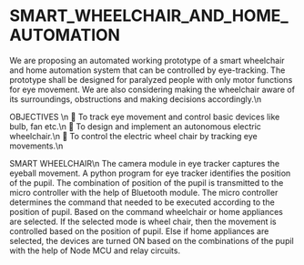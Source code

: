 # SMART_WHEELCHAIR_AND_HOME_AUTOMATION
We are proposing an automated working prototype of a smart wheelchair and home automation system that can be controlled by eye-tracking. The prototype shall be designed for paralyzed people with only motor functions for eye movement. We are also considering making the wheelchair aware of its surroundings, obstructions and making decisions accordingly.\n

OBJECTIVES \n
 To track eye movement and control basic devices like bulb, fan etc.\n
 To design and implement an autonomous electric wheelchair.\n
 To control the electric wheel chair by tracking eye movements.\n

SMART WHEELCHAIR\n
The camera module in eye tracker captures the eyeball movement. A python program for eye tracker identifies the position of the pupil. The combination of position of the pupil is transmitted to the micro controller with the help of Bluetooth module. The micro controller determines the command that needed to be executed according to the position of pupil. Based on the command wheelchair or home appliances are selected. If the selected mode is wheel chair, then the movement is controlled based on the position of pupil. Else if home appliances are selected, the devices are turned ON based on the combinations of the pupil with the help of Node MCU and relay circuits.
